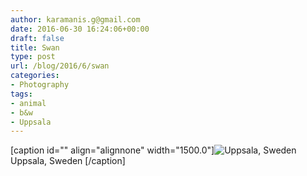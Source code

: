 ```yaml
---
author: karamanis.g@gmail.com
date: 2016-06-30 16:24:06+00:00
draft: false
title: Swan
type: post
url: /blog/2016/6/swan
categories:
- Photography
tags:
- animal
- b&w
- Uppsala
---
```


[caption id="" align="alignnone" width="1500.0"]![ Uppsala, Sweden ](https://images.squarespace-cdn.com/content/v1/4f3f61bae4b063b909445965/1467303787167-01UINUQRDLXP7A4NZ5U7/ke17ZwdGBToddI8pDm48kFWxnDtCdRm2WA9rXcwtIYR7gQa3H78H3Y0txjaiv_0fMpLXJDHshpzSe4ApxGrjXewh7WAJ8x5TfmquXBnDIxIddH7U3QrYFhnn3EmzEjPHOqpeNLcJ80NK65_fV7S1Ue7VT7tun8CNCAvYWwvjwgh-NF6a_dM57eLRQkeIpKDeqN0oR6KEvo4CBbjgVS6eJg/image-asset.jpeg?format=original)
 Uppsala, Sweden [/caption]
